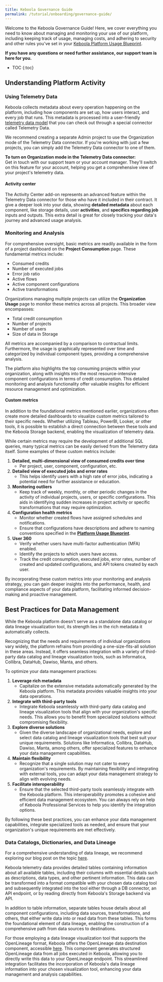 ```yaml
---
title: Keboola Governance Guide
permalink: /tutorial/onboarding/governance-guide/
---
```


Welcome to the Keboola Governance Guide! Here, we cover everything you need to know about managing and monitoring your use of our platform, 
including keeping track of usage, managing costs, and adhering to security and other rules you've set in your [Keboola Platform Usage Blueprint](/tutorial/onboarding/usage-blueprint/).

**If you have any questions or need further assistance, our support team is here for you.**

* TOC
{:toc}

## Understanding Platform Activity
### Using Telemetry Data
Keboola collects metadata about every operation happening on the platform, including how components are set up, how users interact, and every job that runs.
This metadata is processed into a user-friendly [telemetry data model](/components/extractors/other/telemetry-data) that you can check out through a special 
connector called Telemetry Data.

We recommend creating a separate Admin project to use the Organization mode of the Telemetry Data connector.
If you're working with just a few projects, you can simply add the Telemetry Data connector to one of them.

**To turn on Organization mode in the Telemetry Data connector:**  
Get in touch with our support team or your account manager. They'll switch on this feature for your account, helping you get a comprehensive view of your project's telemetry data.

#### Activity center
The Activity Center add-on represents an advanced feature within the Telemetry Data connector for those who have it included in their contract. 
It give a deeper look into your data, showing **detailed metadata** about each component, like storage details, user **activities**, and **specifics regarding job** inputs and outputs. This extra detail is great for closely tracking your data's journey and advanced usage analysis.

### Monitoring and Analysis
For comprehensive oversight, basic metrics are readily available in the form of a project dashboard on the **Project Consumption** page. 
These fundamental metrics include:
- Consumed credits
- Number of executed jobs
- Error job ratio
- Active flows
- Active component configurations
- Active transformations

Organizations managing multiple projects can utilize the **Organization Usage** page to monitor these metrics across all projects. This broader view encompasses:
- Total credit consumption
- Number of projects
- Number of users
- Size of data in Storage

All metrics are accompanied by a comparison to contractual limits. Furthermore, the usage is graphically represented over time and categorized by individual 
component types, providing a comprehensive analysis.

The platform also highlights the top consuming projects within your organization, along with insights into the most resource-intensive component configurations in 
terms of credit consumption. This detailed monitoring and analysis functionality offer valuable insights for efficient resource management and optimization.

#### Custom metrics
In addition to the foundational metrics mentioned earlier, organizations often create more detailed dashboards to visualize custom metrics tailored to their 
specific needs. Whether utilizing Tableau, PowerBI, Looker, or other tools, it is possible to establish a direct connection between these tools and the Keboola 
Storage backend, enabling the visualization of telemetry data.

While certain metrics may require the development of additional SQL queries, many typical metrics can be easily derived from the Telemetry data itself. 
Some examples of these custom metrics include:
1. **Detailed, multi-dimensional view of consumed credits over time**
   - Per project, user, component, configuration, etc.
2. **Detailed view of executed jobs and error rates**
   - This helps identify users with a high rate of error jobs, indicating a potential need for further assistance or education.
3. **Monitoring outliers**
   - Keep track of weekly, monthly, or other periodic changes in the activity of individual projects, users, or specific configurations. This aids in identifying sudden increases in project activity or specific transformations that may require optimization.
4. **Configuration health metrics**
   - Monitor whether created flows have assigned schedules and notifications.
   - Ensure that configurations have descriptions and adhere to naming conventions specified in the [**Platform Usage Blueprint**](/tutorial/onboarding/usage-blueprint/).
5. **User 360**
   - Verify whether users have multi-factor authentication (MFA) enabled.
   - Identify the projects to which users have access.
   - Track the credit consumption, executed jobs, error rates, number of created and updated configurations, and API tokens created by each user.

By incorporating these custom metrics into your monitoring and analysis strategy, you can gain deeper insights into the performance, health, and compliance aspects of your data platform, facilitating informed decision-making and proactive management.

## Best Practices for Data Management
While the Keboola platform doesn't serve as a standalone data catalog or data lineage visualization tool, its strength lies in the rich metadata it automatically 
collects. 

Recognizing that the needs and requirements of individual organizations vary widely, the platform refrains from providing a one-size-fits-all solution in these 
areas. Instead, it offers seamless integration with a variety of third-party data catalog and lineage visualization tools, such as Informatica, Collibra, DataHub, 
Dawiso, Manta, and others.

To optimize your data management practices:
1. **Leverage rich metadata**
   - Capitalize on the extensive metadata automatically generated by the Keboola platform. This metadata provides valuable insights into your data operations.
2. **Integrate with third-party tools**
   - Integrate Keboola seamlessly with third-party data catalog and lineage visualization tools that align with your organization's specific needs. This allows you to benefit from specialized solutions without compromising flexibility.
3. **Explore diverse solutions**
   - Given the diverse landscape of organizational needs, explore and select data catalog and lineage visualization tools that best suit your unique requirements. Solutions like Informatica, Collibra, DataHub, Dawiso, Manta, among others, offer specialized features to enhance your data management capabilities.
4. **Maintain flexibility**
   - Recognize that a single solution may not cater to every organization's requirements. By maintaining flexibility and integrating with external tools, you can adapt your data management strategy to align with evolving needs.
5. **Facilitate interoperability**
   - Ensure that the selected third-party tools seamlessly integrate with the Keboola platform. This interoperability promotes a cohesive and efficient data management ecosystem. You can always rely on help of Keboola Professional Services to help you identify the integration options.

By following these best practices, you can enhance your data management capabilities, integrate specialized tools as needed, and ensure that your organization's 
unique requirements are met effectively.

### Data Catalogs, Dictionaries, and Data Lineage
For a comprehensive understanding of data lineage, we recommend exploring our blog post on the topic [here](https://www.keboola.com/blog/how-to-get-started-with-data-lineage).

Keboola telemetry data provides detailed tables containing information about all available tables, including their columns with essential details such as 
descriptions, data types, and other pertinent information. This data can be transformed into a format compatible with your chosen data catalog tool and 
subsequently integrated into the tool either through a DB connector, an API endpoint, or by reading directly from Keboola's Storage backend via API.

In addition to table information, separate tables house details about all component configurations, including data sources, transformations, and others, that 
either write data into or read data from these tables. This forms the foundational element of data lineage, enabling the construction of a comprehensive path from 
data sources to destinations.

For those employing a data lineage visualization tool that supports the OpenLineage format, Keboola offers the OpenLineage data destination component, accessible 
[here](https://components.keboola.com/components/keboola.wr-openlineage). This component generates structured OpenLineage data from all jobs executed in Keboola, 
allowing you to directly write this data to your OpenLineage endpoint. This streamlined integration facilitates the incorporation of Keboola's data lineage 
information into your chosen visualization tool, enhancing your data management and analysis capabilities.
